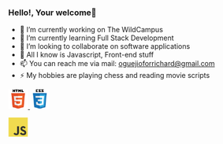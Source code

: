 ### Hello!, Your welcome👋

- 🔭 I’m currently working on The WildCampus
- 🌱 I’m currently learning Full Stack Development
- 👯 I’m looking to collaborate on software applications
- 💬 All I know is Javascript, Front-end stuff
- 📫 You can reach me via mail: oguejioforrichard@gmail.com
- ⚡ My hobbies are playing chess and reading movie scripts
<p align="left">
    <a href="https://www.w3.org/html/" target="_blank"> <img src="https://raw.githubusercontent.com/devicons/devicon/master/icons/html5/html5-original-wordmark.svg" alt="html5" width="40" height="40"/> </a>
    <a href="https://www.w3schools.com/css/" target="_blank"> <img src="https://raw.githubusercontent.com/devicons/devicon/master/icons/css3/css3-original-wordmark.svg" alt="css3" width="40" height="40"/> </a>

  <a href="https://developer.mozilla.org/en-US/docs/Web/JavaScript" target="_blank"> <img src="https://raw.githubusercontent.com/devicons/devicon/master/icons/javascript/javascript-original.svg" alt="javascript" width="40" height="40"/> </a>
    </p>
